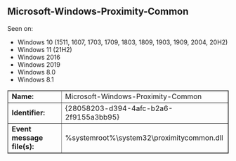 ## Microsoft-Windows-Proximity-Common

Seen on:
* Windows 10 (1511, 1607, 1703, 1709, 1803, 1809, 1903, 1909, 2004, 20H2)
* Windows 11 (21H2)
* Windows 2016
* Windows 2019
* Windows 8.0
* Windows 8.1

<table border="1" class="docutils">
  <tbody>
    <tr>
      <td><b>Name:</b></td>
      <td>Microsoft-Windows-Proximity-Common</td>
    </tr>
    <tr>
      <td><b>Identifier:</b></td>
      <td>{28058203-d394-4afc-b2a6-2f9155a3bb95}</td>
    </tr>
    <tr>
      <td><b>Event message file(s):</b></td>
      <td>%systemroot%\system32\proximitycommon.dll</td>
    </tr>
  </tbody>
</table>

&nbsp;

